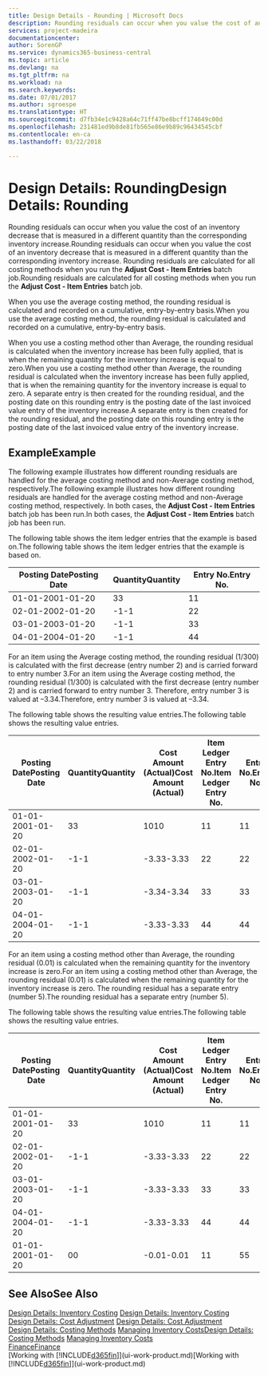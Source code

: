 ```yaml
---
title: Design Details - Rounding | Microsoft Docs
description: Rounding residuals can occur when you value the cost of an inventory decrease that is measured in a different quantity than the corresponding inventory increase. Rounding residuals are calculated for all costing methods when you run the **Adjust Cost - Item Entries** batch job.
services: project-madeira
documentationcenter: 
author: SorenGP
ms.service: dynamics365-business-central
ms.topic: article
ms.devlang: na
ms.tgt_pltfrm: na
ms.workload: na
ms.search.keywords: 
ms.date: 07/01/2017
ms.author: sgroespe
ms.translationtype: HT
ms.sourcegitcommit: d7fb34e1c9428a64c71ff47be8bcff174649c00d
ms.openlocfilehash: 231481ed9b8de81fb565e86e9b89c96434545cbf
ms.contentlocale: en-ca
ms.lasthandoff: 03/22/2018

---
```

# <a name="design-details-rounding"></a><span data-ttu-id="3bfce-104">Design Details: Rounding</span><span class="sxs-lookup"><span data-stu-id="3bfce-104">Design Details: Rounding</span></span>
<span data-ttu-id="3bfce-105">Rounding residuals can occur when you value the cost of an inventory decrease that is measured in a different quantity than the corresponding inventory increase.</span><span class="sxs-lookup"><span data-stu-id="3bfce-105">Rounding residuals can occur when you value the cost of an inventory decrease that is measured in a different quantity than the corresponding inventory increase.</span></span> <span data-ttu-id="3bfce-106">Rounding residuals are calculated for all costing methods when you run the **Adjust Cost - Item Entries** batch job.</span><span class="sxs-lookup"><span data-stu-id="3bfce-106">Rounding residuals are calculated for all costing methods when you run the **Adjust Cost - Item Entries** batch job.</span></span>  

 <span data-ttu-id="3bfce-107">When you use the average costing method, the rounding residual is calculated and recorded on a cumulative, entry-by-entry basis.</span><span class="sxs-lookup"><span data-stu-id="3bfce-107">When you use the average costing method, the rounding residual is calculated and recorded on a cumulative, entry-by-entry basis.</span></span>  

 <span data-ttu-id="3bfce-108">When you use a costing method other than Average, the rounding residual is calculated when the inventory increase has been fully applied, that is when the remaining quantity for the inventory increase is equal to zero.</span><span class="sxs-lookup"><span data-stu-id="3bfce-108">When you use a costing method other than Average, the rounding residual is calculated when the inventory increase has been fully applied, that is when the remaining quantity for the inventory increase is equal to zero.</span></span> <span data-ttu-id="3bfce-109">A separate entry is then created for the rounding residual, and the posting date on this rounding entry is the posting date of the last invoiced value entry of the inventory increase.</span><span class="sxs-lookup"><span data-stu-id="3bfce-109">A separate entry is then created for the rounding residual, and the posting date on this rounding entry is the posting date of the last invoiced value entry of the inventory increase.</span></span>  

## <a name="example"></a><span data-ttu-id="3bfce-110">Example</span><span class="sxs-lookup"><span data-stu-id="3bfce-110">Example</span></span>  
 <span data-ttu-id="3bfce-111">The following example illustrates how different rounding residuals are handled for the average costing method and non-Average costing method, respectively.</span><span class="sxs-lookup"><span data-stu-id="3bfce-111">The following example illustrates how different rounding residuals are handled for the average costing method and non-Average costing method, respectively.</span></span> <span data-ttu-id="3bfce-112">In both cases, the **Adjust Cost - Item Entries** batch job has been run.</span><span class="sxs-lookup"><span data-stu-id="3bfce-112">In both cases, the **Adjust Cost - Item Entries** batch job has been run.</span></span>  

 <span data-ttu-id="3bfce-113">The following table shows the item ledger entries that the example is based on.</span><span class="sxs-lookup"><span data-stu-id="3bfce-113">The following table shows the item ledger entries that the example is based on.</span></span>  

|<span data-ttu-id="3bfce-114">Posting Date</span><span class="sxs-lookup"><span data-stu-id="3bfce-114">Posting Date</span></span>|<span data-ttu-id="3bfce-115">Quantity</span><span class="sxs-lookup"><span data-stu-id="3bfce-115">Quantity</span></span>|<span data-ttu-id="3bfce-116">Entry No.</span><span class="sxs-lookup"><span data-stu-id="3bfce-116">Entry No.</span></span>|  
|------------------|--------------|---------------|  
|<span data-ttu-id="3bfce-117">01-01-20</span><span class="sxs-lookup"><span data-stu-id="3bfce-117">01-01-20</span></span>|<span data-ttu-id="3bfce-118">3</span><span class="sxs-lookup"><span data-stu-id="3bfce-118">3</span></span>|<span data-ttu-id="3bfce-119">1</span><span class="sxs-lookup"><span data-stu-id="3bfce-119">1</span></span>|  
|<span data-ttu-id="3bfce-120">02-01-20</span><span class="sxs-lookup"><span data-stu-id="3bfce-120">02-01-20</span></span>|<span data-ttu-id="3bfce-121">-1</span><span class="sxs-lookup"><span data-stu-id="3bfce-121">-1</span></span>|<span data-ttu-id="3bfce-122">2</span><span class="sxs-lookup"><span data-stu-id="3bfce-122">2</span></span>|  
|<span data-ttu-id="3bfce-123">03-01-20</span><span class="sxs-lookup"><span data-stu-id="3bfce-123">03-01-20</span></span>|<span data-ttu-id="3bfce-124">-1</span><span class="sxs-lookup"><span data-stu-id="3bfce-124">-1</span></span>|<span data-ttu-id="3bfce-125">3</span><span class="sxs-lookup"><span data-stu-id="3bfce-125">3</span></span>|  
|<span data-ttu-id="3bfce-126">04-01-20</span><span class="sxs-lookup"><span data-stu-id="3bfce-126">04-01-20</span></span>|<span data-ttu-id="3bfce-127">-1</span><span class="sxs-lookup"><span data-stu-id="3bfce-127">-1</span></span>|<span data-ttu-id="3bfce-128">4</span><span class="sxs-lookup"><span data-stu-id="3bfce-128">4</span></span>|  

 <span data-ttu-id="3bfce-129">For an item using the Average costing method, the rounding residual (1/300) is calculated with the first decrease (entry number 2) and is carried forward to entry number 3.</span><span class="sxs-lookup"><span data-stu-id="3bfce-129">For an item using the Average costing method, the rounding residual (1/300) is calculated with the first decrease (entry number 2) and is carried forward to entry number 3.</span></span> <span data-ttu-id="3bfce-130">Therefore, entry number 3 is valued at –3.34.</span><span class="sxs-lookup"><span data-stu-id="3bfce-130">Therefore, entry number 3 is valued at –3.34.</span></span>  

 <span data-ttu-id="3bfce-131">The following table shows the resulting value entries.</span><span class="sxs-lookup"><span data-stu-id="3bfce-131">The following table shows the resulting value entries.</span></span>  

|<span data-ttu-id="3bfce-132">Posting Date</span><span class="sxs-lookup"><span data-stu-id="3bfce-132">Posting Date</span></span>|<span data-ttu-id="3bfce-133">Quantity</span><span class="sxs-lookup"><span data-stu-id="3bfce-133">Quantity</span></span>|<span data-ttu-id="3bfce-134">Cost Amount (Actual)</span><span class="sxs-lookup"><span data-stu-id="3bfce-134">Cost Amount (Actual)</span></span>|<span data-ttu-id="3bfce-135">Item Ledger Entry No.</span><span class="sxs-lookup"><span data-stu-id="3bfce-135">Item Ledger Entry No.</span></span>|<span data-ttu-id="3bfce-136">Entry No.</span><span class="sxs-lookup"><span data-stu-id="3bfce-136">Entry No.</span></span>|  
|------------------|--------------|----------------------------|---------------------------|---------------|  
|<span data-ttu-id="3bfce-137">01-01-20</span><span class="sxs-lookup"><span data-stu-id="3bfce-137">01-01-20</span></span>|<span data-ttu-id="3bfce-138">3</span><span class="sxs-lookup"><span data-stu-id="3bfce-138">3</span></span>|<span data-ttu-id="3bfce-139">10</span><span class="sxs-lookup"><span data-stu-id="3bfce-139">10</span></span>|<span data-ttu-id="3bfce-140">1</span><span class="sxs-lookup"><span data-stu-id="3bfce-140">1</span></span>|<span data-ttu-id="3bfce-141">1</span><span class="sxs-lookup"><span data-stu-id="3bfce-141">1</span></span>|  
|<span data-ttu-id="3bfce-142">02-01-20</span><span class="sxs-lookup"><span data-stu-id="3bfce-142">02-01-20</span></span>|<span data-ttu-id="3bfce-143">-1</span><span class="sxs-lookup"><span data-stu-id="3bfce-143">-1</span></span>|<span data-ttu-id="3bfce-144">-3.33</span><span class="sxs-lookup"><span data-stu-id="3bfce-144">-3.33</span></span>|<span data-ttu-id="3bfce-145">2</span><span class="sxs-lookup"><span data-stu-id="3bfce-145">2</span></span>|<span data-ttu-id="3bfce-146">2</span><span class="sxs-lookup"><span data-stu-id="3bfce-146">2</span></span>|  
|<span data-ttu-id="3bfce-147">03-01-20</span><span class="sxs-lookup"><span data-stu-id="3bfce-147">03-01-20</span></span>|<span data-ttu-id="3bfce-148">-1</span><span class="sxs-lookup"><span data-stu-id="3bfce-148">-1</span></span>|<span data-ttu-id="3bfce-149">-3.34</span><span class="sxs-lookup"><span data-stu-id="3bfce-149">-3.34</span></span>|<span data-ttu-id="3bfce-150">3</span><span class="sxs-lookup"><span data-stu-id="3bfce-150">3</span></span>|<span data-ttu-id="3bfce-151">3</span><span class="sxs-lookup"><span data-stu-id="3bfce-151">3</span></span>|  
|<span data-ttu-id="3bfce-152">04-01-20</span><span class="sxs-lookup"><span data-stu-id="3bfce-152">04-01-20</span></span>|<span data-ttu-id="3bfce-153">-1</span><span class="sxs-lookup"><span data-stu-id="3bfce-153">-1</span></span>|<span data-ttu-id="3bfce-154">-3.33</span><span class="sxs-lookup"><span data-stu-id="3bfce-154">-3.33</span></span>|<span data-ttu-id="3bfce-155">4</span><span class="sxs-lookup"><span data-stu-id="3bfce-155">4</span></span>|<span data-ttu-id="3bfce-156">4</span><span class="sxs-lookup"><span data-stu-id="3bfce-156">4</span></span>|  

 <span data-ttu-id="3bfce-157">For an item using a costing method other than Average, the rounding residual (0.01) is calculated when the remaining quantity for the inventory increase is zero.</span><span class="sxs-lookup"><span data-stu-id="3bfce-157">For an item using a costing method other than Average, the rounding residual (0.01) is calculated when the remaining quantity for the inventory increase is zero.</span></span> <span data-ttu-id="3bfce-158">The rounding residual has a separate entry (number 5).</span><span class="sxs-lookup"><span data-stu-id="3bfce-158">The rounding residual has a separate entry (number 5).</span></span>  

 <span data-ttu-id="3bfce-159">The following table shows the resulting value entries.</span><span class="sxs-lookup"><span data-stu-id="3bfce-159">The following table shows the resulting value entries.</span></span>  

|<span data-ttu-id="3bfce-160">Posting Date</span><span class="sxs-lookup"><span data-stu-id="3bfce-160">Posting Date</span></span>|<span data-ttu-id="3bfce-161">Quantity</span><span class="sxs-lookup"><span data-stu-id="3bfce-161">Quantity</span></span>|<span data-ttu-id="3bfce-162">Cost Amount (Actual)</span><span class="sxs-lookup"><span data-stu-id="3bfce-162">Cost Amount (Actual)</span></span>|<span data-ttu-id="3bfce-163">Item Ledger Entry No.</span><span class="sxs-lookup"><span data-stu-id="3bfce-163">Item Ledger Entry No.</span></span>|<span data-ttu-id="3bfce-164">Entry No.</span><span class="sxs-lookup"><span data-stu-id="3bfce-164">Entry No.</span></span>|  
|------------------|--------------|----------------------------|---------------------------|---------------|  
|<span data-ttu-id="3bfce-165">01-01-20</span><span class="sxs-lookup"><span data-stu-id="3bfce-165">01-01-20</span></span>|<span data-ttu-id="3bfce-166">3</span><span class="sxs-lookup"><span data-stu-id="3bfce-166">3</span></span>|<span data-ttu-id="3bfce-167">10</span><span class="sxs-lookup"><span data-stu-id="3bfce-167">10</span></span>|<span data-ttu-id="3bfce-168">1</span><span class="sxs-lookup"><span data-stu-id="3bfce-168">1</span></span>|<span data-ttu-id="3bfce-169">1</span><span class="sxs-lookup"><span data-stu-id="3bfce-169">1</span></span>|  
|<span data-ttu-id="3bfce-170">02-01-20</span><span class="sxs-lookup"><span data-stu-id="3bfce-170">02-01-20</span></span>|<span data-ttu-id="3bfce-171">-1</span><span class="sxs-lookup"><span data-stu-id="3bfce-171">-1</span></span>|<span data-ttu-id="3bfce-172">-3.33</span><span class="sxs-lookup"><span data-stu-id="3bfce-172">-3.33</span></span>|<span data-ttu-id="3bfce-173">2</span><span class="sxs-lookup"><span data-stu-id="3bfce-173">2</span></span>|<span data-ttu-id="3bfce-174">2</span><span class="sxs-lookup"><span data-stu-id="3bfce-174">2</span></span>|  
|<span data-ttu-id="3bfce-175">03-01-20</span><span class="sxs-lookup"><span data-stu-id="3bfce-175">03-01-20</span></span>|<span data-ttu-id="3bfce-176">-1</span><span class="sxs-lookup"><span data-stu-id="3bfce-176">-1</span></span>|<span data-ttu-id="3bfce-177">-3.33</span><span class="sxs-lookup"><span data-stu-id="3bfce-177">-3.33</span></span>|<span data-ttu-id="3bfce-178">3</span><span class="sxs-lookup"><span data-stu-id="3bfce-178">3</span></span>|<span data-ttu-id="3bfce-179">3</span><span class="sxs-lookup"><span data-stu-id="3bfce-179">3</span></span>|  
|<span data-ttu-id="3bfce-180">04-01-20</span><span class="sxs-lookup"><span data-stu-id="3bfce-180">04-01-20</span></span>|<span data-ttu-id="3bfce-181">-1</span><span class="sxs-lookup"><span data-stu-id="3bfce-181">-1</span></span>|<span data-ttu-id="3bfce-182">-3.33</span><span class="sxs-lookup"><span data-stu-id="3bfce-182">-3.33</span></span>|<span data-ttu-id="3bfce-183">4</span><span class="sxs-lookup"><span data-stu-id="3bfce-183">4</span></span>|<span data-ttu-id="3bfce-184">4</span><span class="sxs-lookup"><span data-stu-id="3bfce-184">4</span></span>|  
|<span data-ttu-id="3bfce-185">01-01-20</span><span class="sxs-lookup"><span data-stu-id="3bfce-185">01-01-20</span></span>|<span data-ttu-id="3bfce-186">0</span><span class="sxs-lookup"><span data-stu-id="3bfce-186">0</span></span>|<span data-ttu-id="3bfce-187">-0.01</span><span class="sxs-lookup"><span data-stu-id="3bfce-187">-0.01</span></span>|<span data-ttu-id="3bfce-188">1</span><span class="sxs-lookup"><span data-stu-id="3bfce-188">1</span></span>|<span data-ttu-id="3bfce-189">5</span><span class="sxs-lookup"><span data-stu-id="3bfce-189">5</span></span>|  

## <a name="see-also"></a><span data-ttu-id="3bfce-190">See Also</span><span class="sxs-lookup"><span data-stu-id="3bfce-190">See Also</span></span>  
 <span data-ttu-id="3bfce-191">[Design Details: Inventory Costing](design-details-inventory-costing.md) </span><span class="sxs-lookup"><span data-stu-id="3bfce-191">[Design Details: Inventory Costing](design-details-inventory-costing.md) </span></span>  
 <span data-ttu-id="3bfce-192">[Design Details: Cost Adjustment](design-details-cost-adjustment.md) </span><span class="sxs-lookup"><span data-stu-id="3bfce-192">[Design Details: Cost Adjustment](design-details-cost-adjustment.md) </span></span>  
 <span data-ttu-id="3bfce-193">[Design Details: Costing Methods](design-details-costing-methods.md) [Managing Inventory Costs](finance-manage-inventory-costs.md)</span><span class="sxs-lookup"><span data-stu-id="3bfce-193">[Design Details: Costing Methods](design-details-costing-methods.md) [Managing Inventory Costs](finance-manage-inventory-costs.md)</span></span>  
 [<span data-ttu-id="3bfce-194">Finance</span><span class="sxs-lookup"><span data-stu-id="3bfce-194">Finance</span></span>](finance.md)  
 <span data-ttu-id="3bfce-195">[Working with [!INCLUDE[d365fin](includes/d365fin_md.md)]](ui-work-product.md)</span><span class="sxs-lookup"><span data-stu-id="3bfce-195">[Working with [!INCLUDE[d365fin](includes/d365fin_md.md)]](ui-work-product.md)</span></span>

